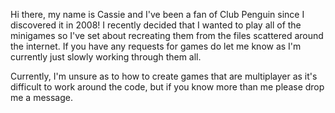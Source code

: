 Hi there, my name is Cassie and I've been a fan of Club Penguin since I discovered it in 2008! I recently decided that I wanted to play all of the minigames so I've set about recreating them from the files scattered around the internet. If you have any requests for games do let me know as I'm currently just slowly working through them all.

Currently, I'm unsure as to how to create games that are multiplayer as it's difficult to work around the code, but if you know more than me please drop me a message.
